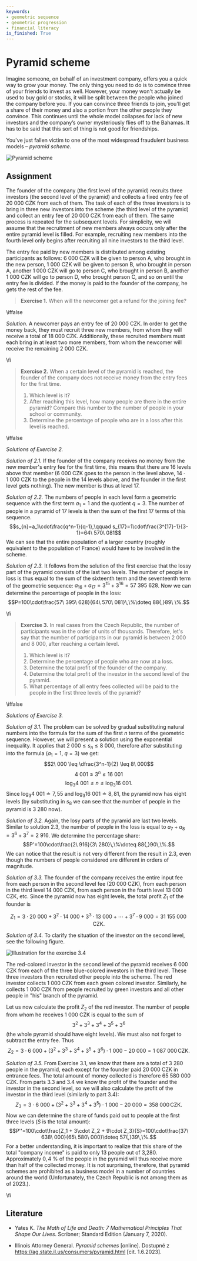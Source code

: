 ```yaml
---
keywords:
- geometric sequence
- geometric progression
- financial literacy
is_finished: True
---
```


# Pyramid scheme
Imagine someone, on behalf of an investment company, offers you a quick way to grow your money. 
The only thing you need to do is to convince three of your friends to invest as well. 
However, your money won't actually be used to buy gold or stocks, it will be split between the people who joined the company before you. 
If you can convince three friends to join, you'll get a share of their money and also a portion from the other people they convince. 
This continues until the whole model collapses for lack of new investors and the company’s owner mysteriously flies off to the Bahamas. 
It has to be said that this sort of thing is not good for friendships.

You've just fallen victim to one of the most widespread fraudulent business models – *pyramid scheme*.

![Pyramid scheme](pyramida.png)

## Assignment 

The founder of the company (the first level of the pyramid) recruits three investors
(the second level of the pyramid) and collects a fixed entry fee of 20 000 CZK from each of them.
The task of each of the three investors is to bring in three new investors into the scheme
(the third level of the pyramid) and collect an entry fee of 20 000 CZK from each of them. 
The same process is repeated for the subsequent levels. For simplicity, we will assume that the recruitment
of new members always occurs only after the entire pyramid level is filled.  For example, recruiting new members
into the fourth level only begins after recruiting all nine investors to the third level.

The entry fee paid by new members is distributed among existing participants as follows: 
6 000 CZK will be given to person A, who brought in the new person, 
1 000 CZK will be given to person B, who brought in person A,  another
1 000 CZK will go to person C, who brought in person B, another
1 000 CZK will go to person D, who brought person C, and so on until the entry fee is divided. 
If the money is paid to the founder of the company, he gets the rest of the fee.

>**Exercise 1.** When will the newcomer get a refund for the joining fee?

\iffalse

*Solution.* A newcomer pays an entry fee of 20 000 CZK. In order to get the money back, they must recruit three new members, from whom they will receive a total of 18 000 CZK. Additionally, these recruited members must each bring in at least two more members, from whom the newcomer will receive the remaining 2 000 CZK.

\fi

>**Exercise 2.**
>When a certain level of the pyramid is reached, the founder of 
>the company does not receive money from the entry fees for the first time.
>
>1. Which level is it?
>2. After reaching this level, how many people are there in the entire pyramid? Compare this number to the number of people in your school or community.   
>3.  Determine the percentage of people who are in a loss after this
>    level is reached.

\iffalse

*Solutions of Exercise 2.*

*Solution of 2.1.*  If the founder of the company receives no money from the new member's entry fee for the first time, this means that there are 16 levels above that member (6 000  CZK goes to the person in the level above, $14\cdot 1\ 000$ CZK to the people in the 14 levels above, and the founder in the first level gets nothing). The new member is thus at level 17.

*Solution of 2.2.* The numbers of people in each level form a geometric sequence with the first term $a_1=1$ and the quotient $q=3$. 
The number of people in a pyramid of 17 levels is then the sum of the first 17 terms of this sequence. $$s_{n}=a_1\cdot\frac{q^n-1}{q-1},\qquad s_{17}=1\cdot\frac{3^{17}-1}{3-1}=64\ 570\ 081$$ 
We can see that the entire population of a larger country (roughly equivalent to the population of France) would have to be involved in the scheme.

*Solution of 2.3.* It follows from the solution of the first exercise that the lossy part of the pyramid consists of the last two levels. The number of people in loss is thus equal to the sum of the sixteenth term
and the seventeenth term of the geometric sequence: $a_{16}+a_{17}=3^{15}+3^{16}=57\ 395\ 628$. Now we can determine the percentage of people in the loss:
$$P=100\cdot\frac{57\ 395\ 628}{64\ 570\ 081}\,\%\doteq 88{,}89\ \%.$$

\fi

>**Exercise 3.**
>In real cases from the Czech Republic, the number of participants was in the order of units of thousands.
>Therefore, let's say that the number of participants in our
pyramid is between 2 000 and 8 000, after reaching a certain level.
>1. Which level is it?
>2.  Determine the percentage of people who are now at a loss.
>3.  Determine the total profit of the founder of the company.
>4.  Determine the total profit of the investor in the second level of the pyramid.
>5.  What percentage of all entry fees collected will be
>    paid to the people in the first three levels of the pyramid?

\iffalse

*Solutions of Exercise 3.*

*Solution of 3.1.* The problem can be solved by gradual substituting natural numbers into the formula for the sum of the first
$n$ terms of the geometric sequence. However, we will present a solution using the exponential inequality.
It applies that $2\ 000 \leq s_n \leq  8\ 000$, therefore after substituting into the formula ($a_1=1$, $q=3$) 
we get: $$2\ 000  \leq  \dfrac{3^n-1}{2}  \leq  8\ 000$$ $$4\ 001  \leq   3^n  \leq   16\ 001$$ $$\log_3 4\ 001  \leq   n  \leq   \log_3 16\ 001.$$ Since $\log_3 4\ 001 \doteq 7{,}55$ and $\log_3 16\ 001 \doteq 8{,}81$,
the pyramid now has eight levels (by substituting in $s_8$ we can see that the number of people in the pyramid
is 3 280 now).

*Solution of 3.2.* Again, the losy parts of the pyramid are last two levels. Similar to solution 2.3, the number of people in the loss is equal to $a_7+a_8=3^6+3^7=2\ 916$. We determine the percentage share: $$P'=100\cdot\frac{2\ 916}{3\ 280}\,\%\doteq 88{,}90\,\%.$$
We can notice that the result is not very different from the result in 2.3, even though the 
numbers of people considered are different in orders of magnitude. 

*Solution of 3.3.* The founder of the company receives the entire input fee from each person in the second level
fee (20 000 CZK), from each person in the third level 14 000 CZK, from each person
in the fourth level 13 000 CZK, etc. Since the pyramid now has eight levels, the total profit $Z_1$ of the founder is 

$$Z_1=3\cdot 20\ 000 + 3^2\cdot 14\ 000 + 3^3\cdot 13\ 000 + \cdots + 3^7\cdot 9\ 000 = 31\ 155\ 000\,\text{CZK}.$$

*Solution of 3.4.* To clarify the situation of the investor on the second level, see the following figure.

![Illustration for the exercise 3.4](pyramida2.png)
 
The red-colored investor in the second level of the pyramid receives 6 000 CZK from each of the three blue-colored investors in the third level. These three investors then recruited other people into the scheme. The red investor collects 1 000 CZK from each green colored investor. Similarly, he collects 1 000 CZK from people recruited by green investors and all other people in "his" branch of the pyramid.
  
Let us now calculate the profit $Z_2$ of the red investor. The number of people from whom he receives 1 000 CZK is equal to the sum of $$3^2 + 3^3 + 3^4 + 3^5 + 3^6$$ (the whole pyramid should have eight levels). We must also not forget to subtract the entry fee. Thus $$Z_2=3\cdot 6\ 000 + (3^2+3^3 + 3^4 + 3^5 + 3^6 )\cdot 1\ 000 - 20\ 000 = 1\ 087\ 000\,\text{CZK}.$$ 

*Solution of 3.5.* From Exercise 3.1, we know that there are a total of 3 280 people in the pyramid, each except for the founder paid 20 000  CZK in entrance fees. The total amount of money collected is therefore 65 580 000 CZK. From parts 3.3 and 3.4 we know the profit of the founder and the investor in the second level, so we will also calculate the profit of the investor in the third level (similarly to part 3.4): $$Z_3=3\cdot 6\ 000 + (3^2+3^3 + 3^4 + 3^5 )\cdot 1\ 000 - 20\ 000 = 358\ 000\,\text{CZK}. $$ Now we can determine the share of funds paid out to people at the first three levels ($S$ is the total amount): $$P''=100\cdot\frac{Z_1 + 3\cdot Z_2 + 9\cdot Z_3}{S}=100\cdot\frac{37\ 638\ 000}{65\ 580\ 000}\doteq 57{,}39\,\%.$$ For a better understanding, it is important to realize that this share of the total "company income" is paid to only 13 people out of 3,280. Approximately $0{,}4\ \%$ of the people in the pyramid will thus receive more than half of the collected money. It is not surprising, therefore, that pyramid schemes are prohibited as a business model in a number of countries around the world (Unfortunately, the Czech Republic is not among them as of 2023.).

\fi

## Literature

* Yates K. *The Math of Life and Death: 7 Mathematical Principles That Shape Our Lives*. Scribner; Standard Edition (January 7, 2020). 

* Illinois Attorney General. *Pyramid schemes* [online]. Dostupné z
<https://ag.state.il.us/consumers/pyramid.html> [cit. 1.6.2023].
